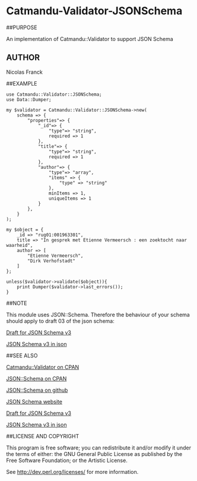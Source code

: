 Catmandu-Validator-JSONSchema
=============================

##PURPOSE

An implementation of Catmandu::Validator to support JSON Schema

## AUTHOR

Nicolas Franck

##EXAMPLE

    use Catmandu::Validator::JSONSchema;
    use Data::Dumper;

    my $validator = Catmandu::Validator::JSONSchema->new(
        schema => {
            "properties"=> {
                "_id"=> {
                    "type"=> "string",
                    required => 1
                },
                "title"=> {
                    "type"=> "string",
                    required => 1
                },
                "author"=> {
                    "type"=> "array",
                    "items" => {
                        "type" => "string"
                    },
                    minItems => 1,
                    uniqueItems => 1
                }
            },
        }
    );

    my $object = {
        _id => "rug01:001963301",
        title => "In gesprek met Etienne Vermeersch : een zoektocht naar waarheid",
        author => [
            "Etienne Vermeersch",
            "Dirk Verhofstadt"
        ]
    };

    unless($validator->validate($object)){
        print Dumper($validator->last_errors());
    }

##NOTE

This module uses JSON::Schema. Therefore the behaviour of
your schema should apply to draft 03 of the json schema:

[Draft for JSON Schema v3](http://tools.ietf.org/html/draft-zyp-json-schema-03)

[JSON Schema v3 in json](http://json-schema.org/draft-03/schema)

##SEE ALSO

[Catmandu::Validator on CPAN](http://search.cpan.org/~nics/Catmandu-0.9103/lib/Catmandu/Validator.pm)

[JSON::Schema on CPAN](http://search.cpan.org/~tobyink/JSON-Schema-0.015/lib/JSON/Schema.pm)

[JSON::Schema on github](https://github.com/tobyink/p5-json-schema)

[JSON Schema website](http://json-schema.org)

[Draft for JSON Schema v3](http://tools.ietf.org/html/draft-zyp-json-schema-03)

[JSON Schema v3 in json](http://json-schema.org/draft-03/schema)

##LICENSE AND COPYRIGHT

This program is free software; you can redistribute it and/or modify it
under the terms of either: the GNU General Public License as published
by the Free Software Foundation; or the Artistic License.

See http://dev.perl.org/licenses/ for more information.

